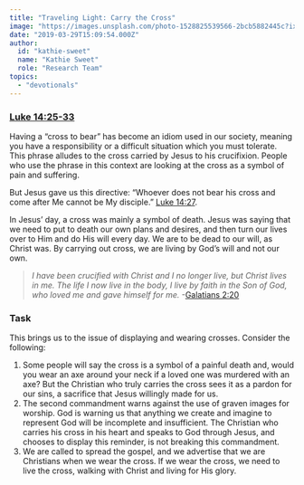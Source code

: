```yaml
---
title: "Traveling Light: Carry the Cross"
image: "https://images.unsplash.com/photo-1528825539566-2bcb5882445c?ixlib=rb-1.2.1&q=85&fm=jpg&crop=entropy&cs=srgb&ixid=eyJhcHBfaWQiOjk2NjF9"
date: "2019-03-29T15:09:54.000Z"
author:
  id: "kathie-sweet"
  name: "Kathie Sweet"
  role: "Research Team"
topics:
  - "devotionals"
---
```

### [Luke 14:25-33][1]

Having a “cross to bear” has become an idiom used in our society, meaning you have a responsibility or a difficult situation which you must tolerate.  This phrase alludes to the cross carried by Jesus to his crucifixion.  People who use the phrase in this context are looking at the cross as a symbol of pain and suffering.

But Jesus gave us this directive:  “Whoever does not bear his cross and come after Me cannot be My disciple.”  [Luke 14:27][1].

In Jesus’ day, a cross was mainly a symbol of death. Jesus was saying that we need to put to death our own plans and desires, and then turn our  lives over to Him and do His will every day. We are to be dead to our will, as Christ was. By carrying out cross, we are living by God’s will and not our own.

> _I have been crucified with Christ and I no longer live, but Christ lives in me. The life I now live in the body, I live by faith in the Son of God, who loved me and gave himself for me._  -[Galatians 2:20][2]


### Task

This brings us to the issue of displaying and wearing crosses.  Consider the following:
1. Some people will say the cross is a symbol of a painful death and, would you wear an axe around your neck if a loved one was murdered with an axe?  But the Christian who truly carries the cross sees it as a pardon for our sins, a sacrifice that Jesus willingly made for us.
2. The second commandment warns against the use of graven images for worship.  God is warning us that anything we create and imagine to represent God will be incomplete and insufficient.  The Christian who carries his cross in his heart and speaks to God through Jesus, and chooses to display this reminder, is not breaking this commandment.
3. We are called to spread the gospel, and we advertise that we are Christians when we wear the cross.  If we wear the cross, we need to live the cross, walking with Christ and living for His glory.

[1]: https://www.bible.com/113/luk.14.25-33 "Count the Cost"
[2]: https://www.bible.com/113/gal.2.20 "Christ Lives in Me"
